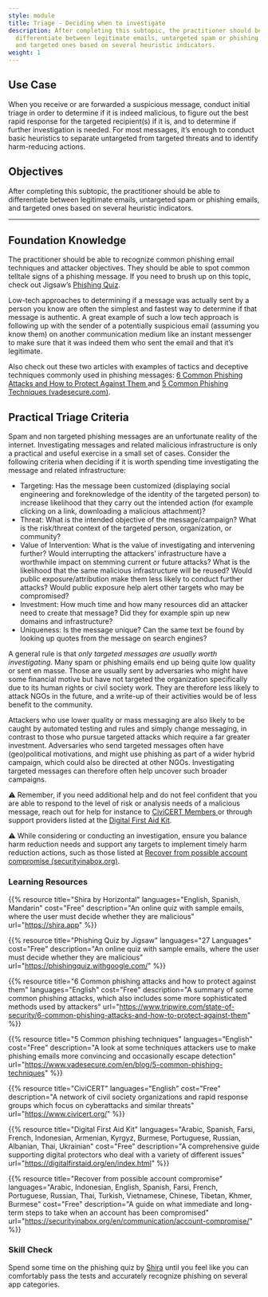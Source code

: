 ```yaml
---
style: module
title: Triage - Deciding when to investigate
description: After completing this subtopic, the practitioner should be able to
  differentiate between legitimate emails, untargeted spam or phishing emails,
  and targeted ones based on several heuristic indicators.
weight: 1
---
```


## Use Case

When you receive or are forwarded a suspicious message, conduct initial triage in order to determine if it is indeed malicious, to figure out the best rapid response for the targeted recipient(s) if it is, and to determine if further investigation is needed. For most messages, it’s enough to conduct basic heuristics to separate untargeted from targeted threats and to identify harm-reducing actions.

## Objectives

After completing this subtopic, the practitioner should be able to differentiate between legitimate emails, untargeted spam or phishing emails, and targeted ones based on several heuristic indicators.

---

## Foundation Knowledge

The practitioner should be able to recognize common phishing email techniques and attacker objectives. They should be able to spot common telltale signs of a phishing message. If you need to brush up on this topic, check out Jigsaw’s [Phishing Quiz](https://phishingquiz.withgoogle.com/).

Low-tech approaches to determining if a message was actually sent by a person you know are often the simplest and fastest way to determine if that message is authentic. A great example of such a low tech approach is following up with the sender of a potentially suspicious email (assuming you know them) on another communication medium like an instant messenger to make sure that it was indeed them who sent the email and that it’s legitimate.

Also check out these two articles with examples of tactics and deceptive techniques commonly used in phishing messages: [6 Common Phishing Attacks and How to Protect Against Them ](https://www.tripwire.com/state-of-security/6-common-phishing-attacks-and-how-to-protect-against-them)and [5 Common Phishing Techniques (vadesecure.com)](https://www.vadesecure.com/en/blog/5-common-phishing-techniques).

## Practical Triage Criteria

Spam and non targeted phishing messages are an unfortunate reality of the internet. Investigating messages and related malicious infrastructure is only a practical and useful exercise in a small set of cases. Consider the following criteria when deciding if it is worth spending time investigating the message and related infrastructure:

- Targeting: Has the message been customized (displaying social engineering and foreknowledge of the identity of the targeted person) to increase likelihood that they carry out the intended action (for example clicking on a link, downloading a malicious attachment)?
- Threat: What is the intended objective of the message/campaign? What is the risk/threat context of the targeted person, organization, or community?
- Value of Intervention: What is the value of investigating and intervening further? Would interrupting the attackers’ infrastructure have a worthwhile impact on stemming current or future attacks? What is the likelihood that the same malicious infrastructure will be reused? Would public exposure/attribution make them less likely to conduct further attacks? Would public exposure help alert other targets who may be compromised?
- Investment: How much time and how many resources did an attacker need to create that message? Did they for example spin up new domains and infrastructure?
- Uniqueness: Is the message unique? Can the same text be found by looking up quotes from the message on search engines?

A general rule is that _only targeted messages are usually worth investigating_. Many spam or phishing emails end up being quite low quality or sent en masse. Those are usually sent by adversaries who might have some financial motive but have not targeted the organization specifically due to its human rights or civil society work. They are therefore less likely to attack NGOs in the future, and a write-up of their activities would be of less benefit to the community.

Attackers who use lower quality or mass messaging are also likely to be caught by automated testing and rules and simply change messaging, in contrast to those who pursue targeted attacks which require a far greater investment. Adversaries who send targeted messages often have (geo)political motivations, and might use phishing as part of a wider hybrid campaign, which could also be directed at other NGOs. Investigating targeted messages can therefore often help uncover such broader campaigns.

⚠️ Remember, if you need additional help and do not feel confident that you are able to respond to the level of risk or analysis needs of a malicious message, reach out for help for instance to [CiviCERT Members ](https://www.civicert.org/)or through support providers listed at the [Digital First Aid Kit](https://digitalfirstaid.org/).

⚠️ While considering or conducting an investigation, ensure you balance harm reduction needs and support any targets to implement timely harm reduction actions, such as those listed at [Recover from possible account compromise (securityinabox.org)](https://securityinabox.org/en/communication/account-compromise/).

### Learning Resources

{{% resource title="Shira by Horizontal" languages="English, Spanish, Mandarin" cost="Free" description="An online quiz with sample emails, where the user must decide whether they are malicious" url="https://shira.app" %}}

{{% resource title="Phishing Quiz by Jigsaw" languages="27 Languages" cost="Free" description="An online quiz with sample emails, where the user must decide whether they are malicious" url="https://phishingquiz.withgoogle.com/" %}}

{{% resource title="6 Common phishing attacks and how to protect against them" languages="English" cost="Free" description="A summary of some common phishing attacks, which also includes some more sophisticated methods used by attackers" url="https://www.tripwire.com/state-of-security/6-common-phishing-attacks-and-how-to-protect-against-them" %}}

{{% resource title="5 Common phishing techniques" languages="English" cost="Free" description="A look at some techniques attackers use to make phishing emails more convincing and occasionally escape detection" url="https://www.vadesecure.com/en/blog/5-common-phishing-techniques" %}}

{{% resource title="CiviCERT" languages="English" cost="Free" description="A network of civil society organizations and rapid response groups which focus on cyberattacks and similar threats" url="https://www.civicert.org/" %}}

{{% resource title="Digital First Aid Kit" languages="Arabic, Spanish, Farsi, French, Indonesian, Armenian, Kyrgyz, Burmese, Portuguese, Russian, Albanian, Thai, Ukrainian" cost="Free" description="A comprehensive guide supporting digital protectors who deal with a variety of different issues" url="https://digitalfirstaid.org/en/index.html" %}}

{{% resource title="Recover from possible account compromise" languages="Arabic, Indonesian, English, Spanish, Farsi, French, Portuguese, Russian, Thai, Turkish, Vietnamese, Chinese, Tibetan, Khmer, Burmese" cost="Free" description="A guide on what immediate and long-term steps to take when an account has been compromised" url="https://securityinabox.org/en/communication/account-compromise/" %}}


### Skill Check

Spend some time on the phishing quiz by [Shira](https://shira.app/) until you feel like you can comfortably pass the tests and accurately recognize phishing on several app categories.
